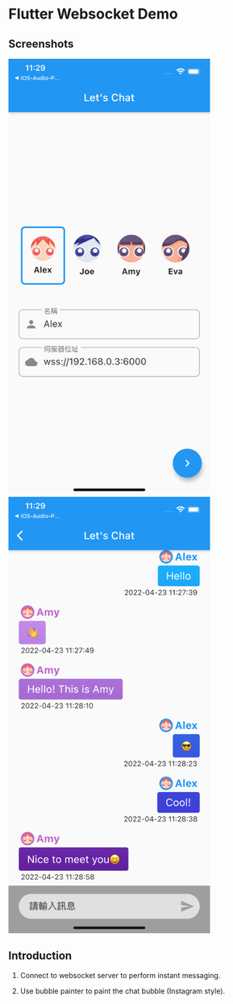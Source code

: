 # Flutter Websocket Demo

## Screenshots

<p float="left">
  <img src="assets/image1.png" width="400" />
  <img src="assets/image2.png" width="400" /> 
</p>


## Introduction

1. Connect to websocket server to perform instant messaging.

2. Use bubble painter to paint the chat bubble (Instagram style).